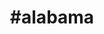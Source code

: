 ---
title: "#alabama"
hashtag: "alabama"
borders:
  - Florida
  - Georgia
  - Gulf of Mexico
  - Mississippi
  - Tennessee
tags:
  - States I have visited
  - State
  - United States
---
